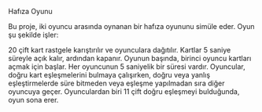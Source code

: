 Hafıza Oyunu

Bu proje, iki oyuncu arasında oynanan bir hafıza oyununu simüle eder. Oyun şu şekilde işler:

20 çift kart rastgele karıştırılır ve oyunculara dağıtılır.
Kartlar 5 saniye süreyle açık kalır, ardından kapanır.
Oyunun başında, birinci oyuncu kartları açmak için başlar. Her oyuncunun 5 saniyelik bir süresi vardır.
Oyuncular, doğru kart eşleşmelerini bulmaya çalışırken, doğru veya yanlış eşleştirmelerde süre bitmeden veya eşleşme yapılmadan sıra diğer oyuncuya geçer.
Oyunculardan biri 11 çift doğru eşleşmeyi bulduğunda, oyun sona erer.
